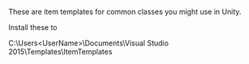 These are item templates for common classes you might use in Unity.

Install these to 

C:\Users\<UserName>\Documents\Visual Studio 2015\Templates\ItemTemplates
